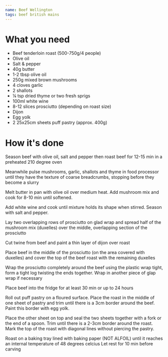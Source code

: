 ```yaml
---
name: Beef Wellington
tags: beef british mains
---
```


# What you need
* Beef tenderloin roast (500-750g/4 people)
* Olive oil
* Salt & pepper
* 40g butter
* 1-2 tbsp olive oil
* 250g mixed brown mushrooms
* 4 cloves garlic
* 2 shallots
* ¼ tsp dried thyme or two fresh sprigs
* 100ml white wine
* 8-12 slices prosciutto (depending on roast size)
* Dijon
* Egg yolk
* 2 25x25cm sheets puff pastry (approx. 400g)

# How it's done

Season beef with olive oil, salt and pepper then roast beef for 12-15 min in a preheated 210 degree oven

Meanwhile pulse mushrooms, garlic, shallots and thyme in food processor until they have the texture of coarse breadcrumbs, stopping before they become a slurry

Melt butter in pan with olive oil over medium heat. Add mushroom mix and cook for 8-10 min until softened.

Add white wine and cook until mixture holds its shape when stirred. Season with salt and pepper.

Lay two overlapping rows of prosciutto on glad wrap and spread half of the mushroom mix (duxelles) over the middle, overlapping section of the prosciutto

Cut twine from beef and paint a thin layer of dijon over roast

Place beef in the middle of the prosciutto (on the area covered with duxelles) and cover the top of the beef roast with the remaining duxelles

Wrap the prosciutto completely around the beef using the plastic wrap tight, form a tight log twisting the ends together. Wrap in another piece of glap wrap if necessary

Place beef into the fridge for at least 30 min or up to 24 hours

Roll out puff pastry on a floured surface. Place the roast in the middle of one sheet of pastry and trim until there is a 3cm border around the beef. Paint this border with egg yolk.

Place the other sheet on top and seal the two sheets together with a fork or the end of a spoon. Trim until there is a 2-3cm border around the roast. Mark the top of the roast with diagonal lines without piercing the pastry.

Roast on a baking tray lined with baking paper (NOT ALFOIL) until it reaches an internal temperature of 48 degrees celcius
Let rest for 10 min before carving
